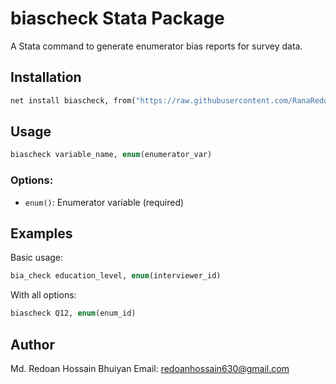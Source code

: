 # biascheck Stata Package

A Stata command to generate enumerator bias reports for survey data.

## Installation

```stata
net install biascheck, from("https://raw.githubusercontent.com/RanaRedoan/biascheck/main") replace
```

## Usage

```stata
biascheck variable_name, enum(enumerator_var)
```

### Options:
- `enum()`: Enumerator variable (required)


## Examples

Basic usage:
```stata
bia_check education_level, enum(interviewer_id)
```

With all options:
```stata
biascheck Q12, enum(enum_id)
```

## Author
Md. Redoan Hossain Bhuiyan
Email: redoanhossain630@gmail.com
